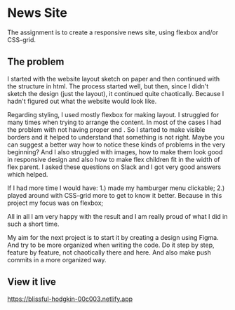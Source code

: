 # News Site

The assignment is to create a responsive news site, using flexbox and/or CSS-grid.

## The problem

I started with the website layout sketch on paper and then continued with the structure in html. The process started well, but then, since I didn't sketch the design (just the layout), it continued quite chaotically. Because I hadn't figured out what the website would look like. 

Regarding styling, I used mostly flexbox for making layout. I struggled for many times when trying to arrange the content. In most of the cases I had the problem with not having proper end </tags>. So I started to make visible borders and it helped to understand that something is not right. Maybe you can suggest a better way how to notice these kinds of problems in the very beginning? And I also struggled with images, how to make them look good in responsive design and also how to make flex children fit in the width of flex parent. I asked these questions on Slack and I got very good answers which helped.

If I had more time I would have:
    1.) made my hamburger menu clickable;
    2.) played around with CSS-grid more to get to know it better. Because in this project my focus was on flexbox;

All in all I am very happy with the result and I am really proud of what I did in such a short time.

My aim for the next project is to start it by creating a design using Figma. And try to be more organized when writing the code. Do it step by step, feature by feature, not chaotically there and here. And also make push commits in a more organized way.


## View it live
https://blissful-hodgkin-00c003.netlify.app
